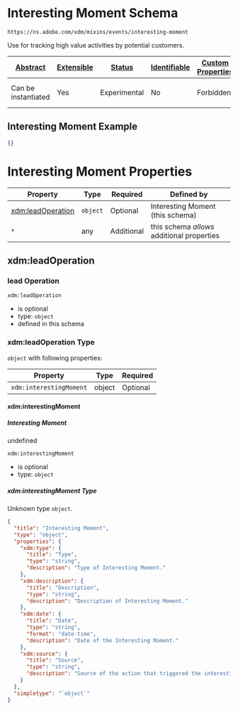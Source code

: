 
# Interesting Moment Schema

```
https://ns.adobe.com/xdm/mixins/events/interesting-moment
```

Use for tracking high value activities by potential customers.

| [Abstract](../../../../abstract.md) | [Extensible](../../../../extensions.md) | [Status](../../../../status.md) | [Identifiable](../../../../id.md) | [Custom Properties](../../../../extensions.md) | [Additional Properties](../../../../extensions.md) | Defined In |
|-------------------------------------|-----------------------------------------|---------------------------------|-----------------------------------|------------------------------------------------|----------------------------------------------------|------------|
| Can be instantiated | Yes | Experimental | No | Forbidden | Permitted | [mixins/experience-event/events/interesting-moment.schema.json](mixins/experience-event/events/interesting-moment.schema.json) |

## Interesting Moment Example
```json
{}
```

# Interesting Moment Properties

| Property | Type | Required | Defined by |
|----------|------|----------|------------|
| [xdm:leadOperation](#xdmleadoperation) | `object` | Optional | Interesting Moment (this schema) |
| `*` | any | Additional | this schema *allows* additional properties |

## xdm:leadOperation
### lead Operation

`xdm:leadOperation`
* is optional
* type: `object`
* defined in this schema

### xdm:leadOperation Type


`object` with following properties:


| Property | Type | Required |
|----------|------|----------|
| `xdm:interestingMoment`| object | Optional |



#### xdm:interestingMoment
##### Interesting Moment

undefined

`xdm:interestingMoment`
* is optional
* type: `object`

##### xdm:interestingMoment Type

Unknown type `object`.

```json
{
  "title": "Interesting Moment",
  "type": "object",
  "properties": {
    "xdm:type": {
      "title": "Type",
      "type": "string",
      "description": "Type of Interesting Moment."
    },
    "xdm:description": {
      "title": "Description",
      "type": "string",
      "description": "Description of Interesting Moment."
    },
    "xdm:date": {
      "title": "Date",
      "type": "string",
      "format": "date-time",
      "description": "Date of the Interesting Moment."
    },
    "xdm:source": {
      "title": "Source",
      "type": "string",
      "description": "Source of the action that triggered the interesting moment."
    }
  },
  "simpletype": "`object`"
}
```









